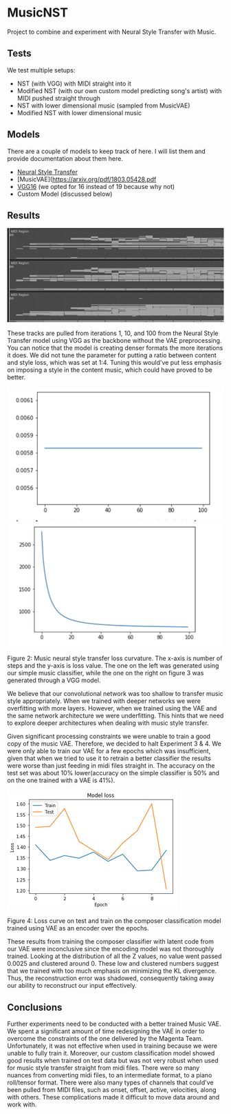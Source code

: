 # MusicNST

Project to combine and experiment with Neural Style Transfer with Music.

## Tests

We test multiple setups:

* NST (with VGG) with MIDI straight into it
* Modified NST (with our own custom model predicting song's artist) with MIDI pushed straight through
* NST with lower dimensional music (sampled from MusicVAE)
* Modified NST with lower dimensional music

## Models
There are a couple of models to keep track of here. I will list them and provide documentation about them here.

* [Neural Style Transfer](https://arxiv.org/pdf/1508.06576.pdf)
* [MusicVAE](https://arxiv.org/pdf/1803.05428.pdf
* [VGG16](https://arxiv.org/pdf/1409.1556.pdf) (we opted for 16 instead of 19 because why not)
* Custom Model (discussed below)

## Results

![Figure 1](paper/tracks.png)

These tracks are pulled from iterations 1, 10, and 100 from the Neural Style Transfer model using VGG as the backbone without the VAE preprocessing. You can notice that the model is creating denser formats the more iterations it does. We did not tune the parameter for putting a ratio between content and style loss, which was set at 1:4. Tuning this would've put less emphasis on imposing a style in the content music, which could have proved to be better. 

![Figure 2](paper/flatline.png)
![Figure 3](paper/curvedline.png)

Figure 2: Music neural style transfer loss curvature. The x-axis is number of steps and the y-axis is loss value. The one on the left was generated using our simple music classifier, while the one on the right on figure 3 was generated through a VGG model. 

We believe that our convolutional network was too shallow to transfer music style appropriately. When we trained with deeper networks we were overfitting with more layers. However, when we trained using the VAE and the same network architecture we were underfitting. This hints that we need to explore deeper architectures when dealing with music style transfer. 


Given significant processing constraints we were unable to train a good copy of the music VAE. Therefore, we decided to halt Experiment 3 & 4. We were only able to train our VAE for a few epochs which was insufficient, given that when we tried to use it to retrain a better classifier the results were worse than just feeding in midi files straight in. The accuracy on the test set was about 10% lower(accuracy on the simple classifier is 50% and on the one trained with a VAE is 41%). 

![Figure 4](paper/badloss.png)

Figure 4: Loss curve on test and train on the composer classification model trained using VAE as an encoder over the epochs. 

These results from training the composer classifier with latent code from our VAE were inconclusive since the encoding model was not thoroughly trained. Looking at the distribution of all the Z values, no value went passed 0.0025 and clustered around 0. These low and clustered numbers suggest that we trained with too much emphasis on minimizing the KL divergence. Thus, the reconstruction error was shadowed, consequently taking away our ability to reconstruct our input effectively. 

## Conclusions
Further experiments need to be conducted with a better trained Music VAE. We spent a significant amount of time redesigning the VAE in order to overcome the constraints of the one delivered by the Magenta Team. Unfortunately, it was not effective when used in training because we were unable to fully train it. Moreover, our custom classification model showed good results when trained on test data but was not very robust when used for music style transfer straight from midi files. There were so many nuances from converting midi files, to an intermediate format, to a piano roll/tensor format. There were also many types of channels that could've been pulled from MIDI files, such as onset, offset, active, velocities, along with others. These complications made it difficult to move data around and work with.

